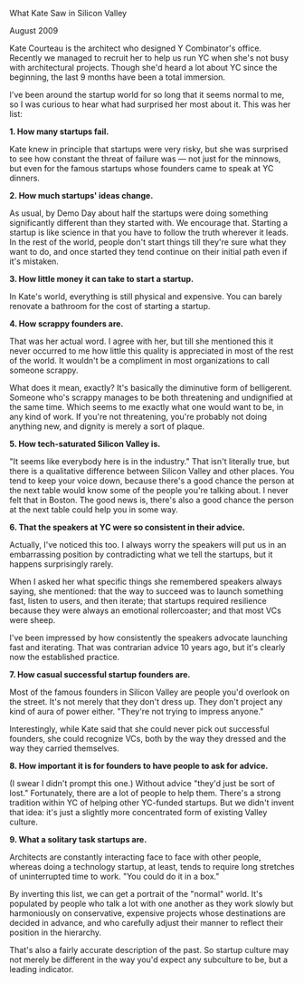 What Kate Saw in Silicon Valley  

August 2009  
  
Kate Courteau is the architect who designed Y Combinator's office.
Recently we managed to recruit her to help us run YC when she's not
busy with architectural projects. Though she'd heard a lot about
YC since the beginning, the last 9 months have been a total immersion.  
  
I've been around the startup world for so long that it seems normal
to me, so I was curious to hear what had surprised her most about
it. This was her list:  
  
  
  
**1. How many startups fail.**  
  
Kate knew in principle that startups
were very risky, but she was surprised to see how constant the
threat of failure was — not just for the minnows, but even for the
famous startups whose founders came to speak at YC dinners.  
  

**2. How much startups' ideas change.**  
  
As usual, by Demo Day about
half the startups were doing something significantly different than
they started with. We encourage that. Starting a startup is like
science in that you have to follow the truth wherever it leads. In
the rest of the world, people don't start things till they're sure
what they want to do, and once started they tend continue on their
initial path even if it's mistaken.  
  

**3. How little money it can take to start a startup.**  
  
In Kate's
world, everything is still physical and expensive. You can barely
renovate a bathroom for the cost of starting a startup.  
  

**4. How scrappy founders are.**  
  
That was her actual word. I agree
with her, but till she mentioned this it never occurred to me how
little this quality is appreciated in most of the rest of the world.
It wouldn't be a compliment in most organizations to call someone
scrappy.  
  
What does it mean, exactly? It's basically the diminutive form of
belligerent. Someone who's scrappy manages to be both threatening
and undignified at the same time. Which seems to me exactly what
one would want to be, in any kind of work. If you're not threatening,
you're probably not doing anything new, and dignity is merely a
sort of plaque.  
  

**5. How tech-saturated Silicon Valley is.**  
  
"It seems like everybody
here is in the industry." That isn't literally true, but there is
a qualitative difference between Silicon Valley and other places.
You tend to keep your voice down, because there's a good chance the
person at the next table would know some of the people you're talking
about. I never felt that in Boston. The good news is, there's
also a good chance the person at the next table could help you in
some way.  
  

**6. That the speakers at YC were so consistent in their advice.**  
  

Actually, I've noticed this too. I always worry the speakers will
put us in an embarrassing position by contradicting what we tell the
startups, but it happens surprisingly rarely.  
  
When I asked her what specific things she remembered speakers always
saying, she mentioned: that the way to succeed was to launch something
fast, listen to users, and then iterate; that startups required
resilience because they were always an emotional rollercoaster; and
that most VCs were sheep.  
  
I've been impressed by how consistently the speakers advocate
launching fast and iterating. That was contrarian advice 10 years
ago, but it's clearly now the established practice.  
  

**7. How casual successful startup founders are.**  
  
Most of the famous
founders in Silicon Valley are people you'd overlook on the street.
It's not merely that they don't dress up. They don't project any
kind of aura of power either. "They're not trying to impress
anyone."  
  
Interestingly, while Kate said that she could never pick out
successful founders, she could recognize VCs, both by the way they
dressed and the way they carried themselves.  
  

**8. How important it is for founders to have people to ask for advice.**  
  
(I swear I didn't prompt this one.) Without advice "they'd just
be sort of lost." Fortunately, there are a lot of people to help
them. There's a strong tradition within YC of helping other YC-funded
startups. But we didn't invent that idea: it's just a slightly
more concentrated form of existing Valley culture.  
  

**9. What a solitary task startups are.**  
  
Architects are constantly
interacting face to face with other people, whereas doing a technology
startup, at least, tends to require long stretches of uninterrupted
time to work. "You could do it in a box."  
  
  
  
By inverting this list, we can get a portrait of the "normal" world.
It's populated by people who talk a lot with one another as they
work slowly but harmoniously on conservative, expensive projects
whose destinations are decided in advance, and who carefully adjust
their manner to reflect their position in the hierarchy.  
  
That's also a fairly accurate description of the past. So startup
culture may not merely be different in the way you'd expect any
subculture to be, but a leading indicator.  
  
